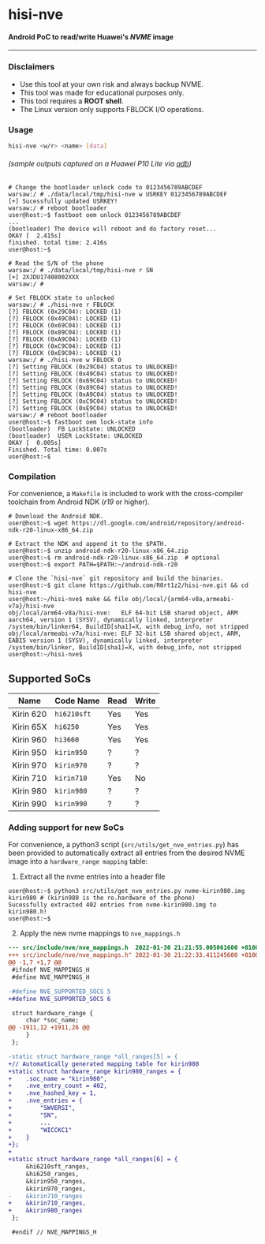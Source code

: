 # hisi-nve
#### Android PoC to read/write Huawei's *NVME* image
----

### Disclaimers
* Use this tool at your own risk and always backup NVME.
* This tool was made for educational purposes only.
* This tool requires a **ROOT shell**.
* The Linux version only supports FBLOCK I/O operations.

### Usage
```bash
hisi-nve <w/r> <name> [data]
```
###### (sample outputs captured on a Huawei P10 Lite via [adb](https://developer.android.com/studio/command-line/adb))
```console
# Change the bootloader unlock code to 0123456789ABCDEF
warsaw:/ # ./data/local/tmp/hisi-nve w USRKEY 0123456789ABCDEF
[+] Sucessfully updated USRKEY!
warsaw:/ # reboot bootloader
user@host:~$ fastboot oem unlock 0123456789ABCDEF
...
(bootloader) The device will reboot and do factory reset...
OKAY [  2.415s]
finished. total time: 2.416s
user@host:~$

# Read the S/N of the phone
warsaw:/ # ./data/local/tmp/hisi-nve r SN
[+] 2XJDU17408002XXX
warsaw:/ #

# Set FBLOCK state to unlocked
warsaw:/ # ./hisi-nve r FBLOCK
[?] FBLOCK (0x29C04): LOCKED (1)
[?] FBLOCK (0x49C04): LOCKED (1)
[?] FBLOCK (0x69C04): LOCKED (1)
[?] FBLOCK (0x89C04): LOCKED (1)
[?] FBLOCK (0xA9C04): LOCKED (1)
[?] FBLOCK (0xC9C04): LOCKED (1)
[?] FBLOCK (0xE9C04): LOCKED (1)
warsaw:/ # ./hisi-nve w FBLOCK 0
[?] Setting FBLOCK (0x29C04) status to UNLOCKED!
[?] Setting FBLOCK (0x49C04) status to UNLOCKED!
[?] Setting FBLOCK (0x69C04) status to UNLOCKED!
[?] Setting FBLOCK (0x89C04) status to UNLOCKED!
[?] Setting FBLOCK (0xA9C04) status to UNLOCKED!
[?] Setting FBLOCK (0xC9C04) status to UNLOCKED!
[?] Setting FBLOCK (0xE9C04) status to UNLOCKED!
warsaw:/ # reboot bootloader
user@host:~$ fastboot oem lock-state info
(bootloader)  FB LockState: UNLOCKED
(bootloader)  USER LockState: UNLOCKED
OKAY [  0.005s]
Finished. Total time: 0.007s
user@host:~$
```

### Compilation
For convenience, a `Makefile` is included to work with the cross-compiler toolchain from Android NDK (*r19* or higher).
```console
# Download the Android NDK.
user@host:~$ wget https://dl.google.com/android/repository/android-ndk-r20-linux-x86_64.zip

# Extract the NDK and append it to the $PATH.
user@host:~$ unzip android-ndk-r20-linux-x86_64.zip
user@host:~$ rm android-ndk-r20-linux-x86_64.zip  # optional
user@host:~$ export PATH=$PATH:~/android-ndk-r20

# Clone the `hisi-nve` git repository and build the binaries.
user@host:~$ git clone https://github.com/R0rt1z2/hisi-nve.git && cd hisi-nve
user@host:~/hisi-nve$ make && file obj/local/{arm64-v8a,armeabi-v7a}/hisi-nve
obj/local/arm64-v8a/hisi-nve:   ELF 64-bit LSB shared object, ARM aarch64, version 1 (SYSV), dynamically linked, interpreter /system/bin/linker64, BuildID[sha1]=X, with debug_info, not stripped
obj/local/armeabi-v7a/hisi-nve: ELF 32-bit LSB shared object, ARM, EABI5 version 1 (SYSV), dynamically linked, interpreter /system/bin/linker, BuildID[sha1]=X, with debug_info, not stripped
user@host:~/hisi-nve$
```

## Supported SoCs
Name | Code Name | Read | Write
------ | ----- | ----- | -----
Kirin 620 | `hi6210sft` | Yes | Yes
Kirin 65X | `hi6250` | Yes | Yes
Kirin 960 | `hi3660` | Yes | Yes
Kirin 950 | `kirin950` | ? | ?
Kirin 970 | `kirin970` | ? | ?
Kirin 710 | `kirin710` | Yes | No
Kirin 980 | `kirin980` | ? | ?
Kirin 990 | `kirin990` | ? | ?


### Adding support for new SoCs
For convenience, a python3 script (`src/utils/get_nve_entries.py`) has been provided to automatically extract all entries from the desired NVME image into a `hardware_range mapping` table:

1. Extract all the nvme entries into a header file

```console
user@host:~$ python3 src/utils/get_nve_entries.py nvme-kirin980.img kirin980 # (kirin980 is the ro.hardware of the phone)
Sucessfully extracted 402 entries from nvme-kirin980.img to kirin980.h!
user@host:~$
````

2. Apply the new nvme mappings to `nve_mappings.h`
```patch
--- src/include/nve/nve_mappings.h  2022-01-30 21:21:55.005061600 +0100
+++ src/include/nve/nve_mappings.h" 2022-01-30 21:22:33.411245600 +0100
@@ -1,7 +1,7 @@
 #ifndef NVE_MAPPINGS_H
 #define NVE_MAPPINGS_H

-#define NVE_SUPPORTED_SOCS 5
+#define NVE_SUPPORTED_SOCS 6

 struct hardware_range {
     char *soc_name;
@@ -1911,12 +1911,26 @@
     }
 };

-static struct hardware_range *all_ranges[5] = {
+// Automatically generated mapping table for kirin980
+static struct hardware_range kirin980_ranges = {
+    .soc_name = "kirin980",
+    .nve_entry_count = 402,
+    .nve_hashed_key = 1,
+    .nve_entries = {
+        "SWVERSI",
+        "SN",
+        ...
+        "WICCKC1"
+    }
+};
+
+static struct hardware_range *all_ranges[6] = {
     &hi6210sft_ranges,
     &hi6250_ranges,
     &kirin950_ranges,
     &kirin970_ranges,
-    &kirin710_ranges
+    &kirin710_ranges,
+    &kirin980_ranges
 };

 #endif // NVE_MAPPINGS_H
```
